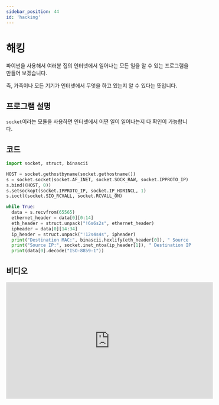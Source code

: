 ```yaml
---
sidebar_position: 44
id: 'hacking'
---
```


# 해킹

파이썬을 사용해서 여러분 집의 인터넷에서 일어나는 모든 일을 알 수 있는 프로그램을 만들어 보겠습니다.

즉, 가족이나 모든 기기가 인터넷에서 무엇을 하고 있는지 알 수 있다는 뜻입니다.

## 프로그램 설명

`socket`이라는 모듈을 사용하면 인터넷에서 어떤 일이 일어나는지 다 확인이 가능합니다.

## 코드

```py
import socket, struct, binascii

HOST = socket.gethostbyname(socket.gethostname())
s = socket.socket(socket.AF_INET, socket.SOCK_RAW, socket.IPPROTO_IP)
s.bind((HOST, 0))
s.setsockopt(socket.IPPROTO_IP, socket.IP_HDRINCL, 1)
s.ioctl(socket.SIO_RCVALL, socket.RCVALL_ON)

while True:
  data = s.recvfrom(65565)
  ethernet_header = data[0][0:14]
  eth_header = struct.unpack("!6s6s2s", ethernet_header)
  ipheader = data[0][14:34]
  ip_header = struct.unpack("!12s4s4s", ipheader)
  print("Destination MAC:", binascii.hexlify(eth_header[0]), " Source   MAC:", binascii.hexlify(eth_header[1]), " Type:",   binascii.hexlify(eth_header[2]))
  print("Source IP:", socket.inet_ntoa(ip_header[1]), " Destination IP:",   socket.inet_ntoa(ip_header[2]))
  print(data[0].decode("ISO-8859-1"))
```

## 비디오
<iframe width="560" height="315" src="https://www.youtube.com/embed/RZSzjcp_DII" title="YouTube video player" frameBorder="0" allow="accelerometer; autoplay; clipboard-write; encrypted-media; gyroscope; picture-in-picture" />
